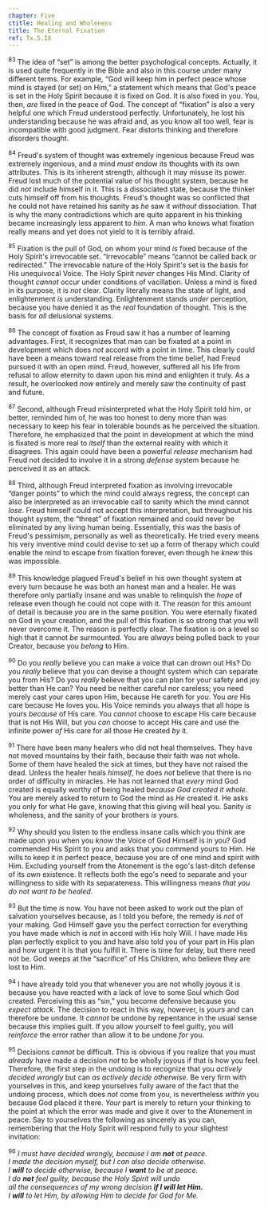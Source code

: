 ```yaml
---
chapter: Five
ctitle: Healing and Wholeness
title: The Eternal Fixation
ref: Tx.5.IX
---
```


<sup>83</sup> The idea of “set” is among the better psychological concepts.
Actually, it is used quite frequently in the Bible and also in this
course under many different terms. For example, “God will keep him in
perfect peace whose mind is stayed (or set) on Him,” a statement which
means that God's peace is set in the Holy Spirit because it is fixed on
God. It is also fixed in you. You, then, *are* fixed in the peace of
God. The concept of “fixation” is also a very helpful one which Freud
understood perfectly. Unfortunately, he lost his understanding because
he was afraid and, as you know all too well, fear is incompatible with
good judgment. Fear distorts thinking and therefore *dis*orders thought.

<sup>84</sup> Freud's system of thought was extremely ingenious because Freud was
extremely ingenious, and a mind *must* endow its thoughts with its own
attributes. This is its inherent strength, although it may misuse its
power. Freud lost much of the potential value of his thought system,
because he did *not* include himself in it. This is a dissociated state,
because the thinker cuts himself off from his thoughts. Freud's thought
was so conflicted that he could not have retained his sanity as *he* saw
it *without* dissociation. That is why the many contradictions which are
quite apparent in his thinking became increasingly less apparent to
*him*. A man who knows what fixation really means and yet does not yield
to it is terribly afraid.

<sup>85</sup> Fixation is the pull of God, on whom your mind *is* fixed because of
the Holy Spirit's irrevocable set. “Irrevocable” means “cannot be called
back or redirected.” The irrevocable nature of the Holy Spirit's set is
the basis for His unequivocal Voice. The Holy Spirit *never* changes His
Mind. Clarity of thought *cannot* occur under conditions of vacillation.
Unless a mind is fixed in its purpose, it is *not* clear. Clarity
literally means the state of light, and enlightenment *is*
understanding. Enlightenment stands *under* perception, because you have
denied it as the *real* foundation of thought. This is the basis for
*all* delusional systems.

<sup>86</sup> The concept of fixation as Freud saw it has a number of learning
advantages. First, it recognizes that man can be fixated at a point in
development which does *not* accord with a point in time. This clearly
could have been a means toward real release from the time belief, had
Freud pursued it with an open mind. Freud, however, suffered all his
life from refusal to allow eternity to dawn upon his mind and enlighten
it truly. As a result, he overlooked *now* entirely and merely saw the
continuity of past and future.

<sup>87</sup> Second, although Freud misinterpreted what the Holy Spirit told him,
or better, reminded him of, he was too honest to deny more than was
necessary to keep his fear in tolerable bounds as he perceived the
situation. Therefore, he emphasized that the point in development at
which the mind is fixated is more real to *itself* than the external
reality with which it disagrees. This again could have been a powerful
*release* mechanism had Freud not decided to involve it in a strong
*defense* system because he perceived it as an attack.

<sup>88</sup> Third, although Freud interpreted fixation as involving irrevocable
“danger points” to which the mind could always regress, the concept can
also be interpreted as an irrevocable call to sanity which the mind
cannot *lose*. Freud himself could not accept this interpretation, but
throughout his thought system, the “threat” of fixation remained and
could never be eliminated by any living human being. Essentially, this
was the basis of Freud's pessimism, personally as well as theoretically.
He tried every means his very inventive mind could devise to set up a
form of therapy which could enable the mind to escape from fixation
forever, even though he *knew* this was impossible.

<sup>89</sup> This knowledge plagued Freud's belief in his own thought system at
every turn because he was both an honest man and a healer. He was
therefore only partially insane and was unable to relinquish the *hope*
of release even though he could not cope with it. The reason for this
amount of detail is because *you* are in the same position. You were
eternally fixated on God in your creation, and the pull of this fixation
is so strong that you will never overcome it. The reason is perfectly
clear. The fixation is on a level so high that it cannot *be*
surmounted. You are *always* being pulled back to your Creator, because
you *belong* to Him.

<sup>90</sup> Do you *really* believe you can make a voice that can drown out His?
Do you *really* believe that you can devise a thought system which can
separate you from His? Do you *really* believe that you can plan for
your safety and joy better than He can? You need be neither careful nor
careless; you need merely cast your cares upon Him, because He careth
for *you*. You *are* His care because He loves you. His Voice reminds
you always that all hope is yours *because* of His care. You *cannot*
choose to escape His care because that is not His Will, but you *can*
choose to accept His care and use the infinite power *of* His care for
all those He created *by* it.

<sup>91</sup> There have been many healers who did not heal themselves. They have
not moved mountains by their faith, because their faith was not whole.
Some of them have healed the sick at times, but they have not raised the
dead. Unless the healer heals *himself*, he does *not* believe that
there is no order of difficulty in miracles. He has not learned that
*every* mind God created is equally worthy of being healed *because God
created it whole*. You are merely asked to return to God the mind as
*He* created it. He asks you only for what He gave, knowing that this
giving will heal you. Sanity *is* wholeness, and the sanity of your
brothers *is* yours.

<sup>92</sup> Why should you listen to the endless insane calls which you think are
made upon you when you *know* the Voice of God Himself is in you? God
commended His Spirit to you and asks that you commend yours to Him. He
wills to keep it in perfect peace, because you are of one mind and
spirit with Him. Excluding yourself from the Atonement is the ego's
last-ditch defense of its *own* existence. It reflects both the ego's
need to separate and your willingness to side with its separateness.
This willingness means *that you do not want to be healed*.

<sup>93</sup> But the time *is* now. You have not been asked to work out the plan
of salvation yourselves because, as I told you before, the remedy is
*not* of your making. God Himself gave you the perfect correction for
everything you have made which is *not* in accord with His holy Will. I
have made His plan perfectly explicit to you and have also told you of
your part in His plan and how urgent it is that you fulfill it. There is
time for delay, but there need not be. God weeps at the “sacrifice” of
His Children, who believe they are lost to Him.

<sup>94</sup> I have already told you that whenever you are not wholly joyous it is
because you have reacted with a lack of love to some Soul which God
created. Perceiving this as “sin,” you become defensive because you
*expect attack*. The decision to react in this way, however, is *yours*
and can therefore be undone. It *cannot* be undone by repentance in the
usual sense because this implies guilt. If you allow yourself to feel
guilty, you will *reinforce* the error rather than allow it to be undone
*for* you.

<sup>95</sup> Decisions *cannot* be difficult. This is obvious if you realize that
you must *already* have made a decision *not* to be wholly joyous if
that is how you feel. Therefore, the first step in the undoing is to
recognize that you *actively decided wrongly* but can *as actively
decide otherwise*. Be very firm with yourselves in this, and keep
yourselves fully aware of the fact that the undoing process, which does
*not* come from you, is nevertheless *within* you because God placed it
there. *Your* part is merely to return your thinking to the point at
which the error was made and give it over to the Atonement in peace. Say
to yourselves the following as sincerely as you can, remembering that
the Holy Spirit will respond fully to your slightest invitation:

<sup>96</sup> *I must have decided wrongly, because I am **not** at peace.<br/>
I made the decision myself, but I can also decide otherwise.<br/>
I **will** to decide otherwise, because I **want** to be at peace.<br/>
I do **not** feel guilty, because the Holy Spirit will undo<br/>
all the consequences of my wrong decision **if I will let Him.**<br/>
I **will** to let Him, by allowing Him to decide for God for Me.*

